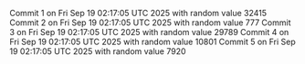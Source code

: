 Commit 1 on Fri Sep 19 02:17:05 UTC 2025 with random value 32415
Commit 2 on Fri Sep 19 02:17:05 UTC 2025 with random value 777
Commit 3 on Fri Sep 19 02:17:05 UTC 2025 with random value 29789
Commit 4 on Fri Sep 19 02:17:05 UTC 2025 with random value 10801
Commit 5 on Fri Sep 19 02:17:05 UTC 2025 with random value 7920

